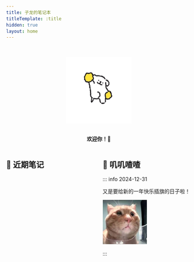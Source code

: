 ```yaml
---
title: 子龙的笔记本
titleTemplate: :title
hidden: true
layout: home
---
```


<script setup>
import LatestList from '@/components/LatestList.vue'
</script>

<div class="hero">

<img
  src="./assets/images/welcome.gif"
  alt="欢迎你！"
  width="180px"
  height="180px"
/>

**欢迎你！🎉**

</div>

<div class="columns">

<div class="left">

## 🍙 近期笔记

<LatestList />

</div>

<div class="right">

## 🐧 叽叽喳喳

::: info 2024-12-31

又是要给新的一年快乐插旗的日子啦！

<img
  src="./assets/images/cat-meme-b.jpg"
  alt="猫 meme"
  width="120px"
  height="120px"
/>

:::

</div>

</div>

<style scoped>
.hero {
  display: flex;
  flex-direction: column;
  align-items: center;
  justify-content: center;
  margin-top: 32px;
}

.columns {
  display: block;
}

@media (min-width: 768px) {
  .columns {
    display: flex;
    gap: 0 36px;
  }

  .left {
    width: 320px;
    flex-grow: 1;
  }

  .right {
    width: 320px;
  }
}
</style>
